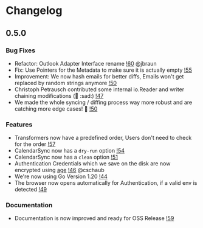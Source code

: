 # Changelog

## 0.5.0

### Bug Fixes

- Refactor: Outlook Adapter Interface rename
  [!60](https://gitlab.inovex.de/inovex-calendarsync/calendarsync/-/merge_requests/60)
  @jbraun
- Fix: Use Pointers for the Metadata to make sure it is actually empty [!55](https://gitlab.inovex.de/inovex-calendarsync/calendarsync/-/merge_requests/55)
- Improvement: We now hash emails for better diffs, Emails won't get replaced by
  random strings anymore [!50](https://gitlab.inovex.de/inovex-calendarsync/calendarsync/-/merge_requests/50)
- Christoph Petrausch contributed some internal io.Reader and writer chaining
  modifications (:wave: :sad:) [!47](https://gitlab.inovex.de/inovex-calendarsync/calendarsync/-/merge_requests/47)
- We made the whole syncing / diffing process way more robust and are catching more
  edge cases! :tada: [!50](https://gitlab.inovex.de/inovex-calendarsync/calendarsync/-/merge_requests/50)


### Features
- Transformers now have a predefined order, Users don't need to check for the order
  [!57](https://gitlab.inovex.de/inovex-calendarsync/calendarsync/-/merge_requests/57)
- CalendarSync now has a `dry-run` option [!54](https://gitlab.inovex.de/inovex-calendarsync/calendarsync/-/merge_requests/54)
- CalendarSync now has a `clean` option [!51](https://gitlab.inovex.de/inovex-calendarsync/calendarsync/-/merge_requests/51)
- Authentication Credentials which we save on the disk are now encrypted using
  [age](https://github.com/FiloSottile/age)
  [!46](https://gitlab.inovex.de/inovex-calendarsync/calendarsync/-/merge_requests/46)
  @cschaub
- We're now using Go Version 1.20 [!44](https://gitlab.inovex.de/inovex-calendarsync/calendarsync/-/merge_requests/44)
- The browser now opens automatically for Authentication, if a valid env is detected
  [!49](https://gitlab.inovex.de/inovex-calendarsync/calendarsync/-/merge_requests/49)


### Documentation

- Documentation is now improved and ready for OSS Release [!59](https://gitlab.inovex.de/inovex-calendarsync/calendarsync/-/merge_requests/)
